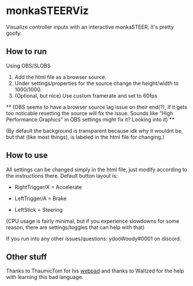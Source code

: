 # monkaSTEERViz

Visualize controller inputs with an interactive monkaSTEER. It's pretty goofy.
## How to run

Using OBS/SLOBS 
1. Add the html file as a browser source.
2. Under settings/properties for the source change the height/width to 1000/1000.
3. (Optional, but nice) Use custom framerate and set to 60fps

** (OBS seems to have a browser source lag issue on their end(?), If it gets too noticable resetting the source will fix the issue. Sounds like "High Performance Graphics" in OBS settings might fix it? Looking into it) **

(By default the background is transparent because idk why it wouldnt be, but that (like most things), is labeled in the html file for changing.)

## How to use

All settings can be changed simply in the html file, just modify according to the instructions there. Default button layout is: 

- RightTrigger/X = Accelerate

- LeftTrigger/A = Brake

- LeftStick = Steering

(CPU usage is fairly minimal, but if you experience slowdowns for some reason, there are settings/toggles that can help with that)

If you run into any other issues/questions: ydooWoody#0001 on discord.

## Other stuff
Thanks to ThaumicTom for his [webpad](https://github.com/ThaumicTom/webpad) and thanks to Waltzed for the help with learning this bad language.







